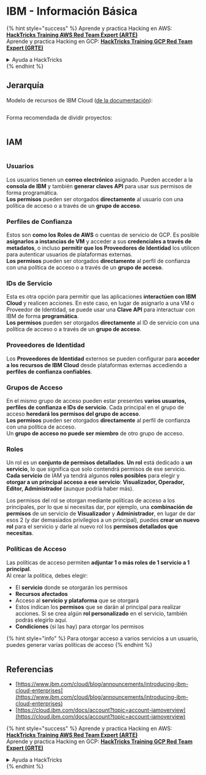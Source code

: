 # IBM - Información Básica

{% hint style="success" %}
Aprende y practica Hacking en AWS:<img src="/.gitbook/assets/image.png" alt="" data-size="line">[**HackTricks Training AWS Red Team Expert (ARTE)**](https://training.hacktricks.xyz/courses/arte)<img src="/.gitbook/assets/image.png" alt="" data-size="line">\
Aprende y practica Hacking en GCP: <img src="/.gitbook/assets/image (2).png" alt="" data-size="line">[**HackTricks Training GCP Red Team Expert (GRTE)**<img src="/.gitbook/assets/image (2).png" alt="" data-size="line">](https://training.hacktricks.xyz/courses/grte)

<details>

<summary>Ayuda a HackTricks</summary>

* Revisa los [**planes de suscripción**](https://github.com/sponsors/carlospolop)!
* **Únete al** 💬 [**grupo de Discord**](https://discord.gg/hRep4RUj7f) o al [**grupo de telegram**](https://t.me/peass) o **síguenos** en **Twitter** 🐦 [**@hacktricks\_live**](https://twitter.com/hacktricks\_live)**.**
* **Comparte trucos de hacking enviando PRs a** [**HackTricks**](https://github.com/carlospolop/hacktricks) y [**HackTricks Cloud**](https://github.com/carlospolop/hacktricks-cloud) repositorios de github.

</details>
{% endhint %}

## Jerarquía

Modelo de recursos de IBM Cloud ([de la documentación](https://www.ibm.com/blog/announcement/introducing-ibm-cloud-enterprises/)):

<figure><img src="../../.gitbook/assets/image (225).png" alt=""><figcaption></figcaption></figure>

Forma recomendada de dividir proyectos:

<figure><img src="../../.gitbook/assets/image (239).png" alt=""><figcaption></figcaption></figure>

## IAM

<figure><img src="../../.gitbook/assets/image (266).png" alt=""><figcaption></figcaption></figure>

### Usuarios

Los usuarios tienen un **correo electrónico** asignado. Pueden acceder a la **consola de IBM** y también **generar claves API** para usar sus permisos de forma programática.\
**Los permisos** pueden ser otorgados **directamente** al usuario con una política de acceso o a través de un **grupo de acceso**.

### Perfiles de Confianza

Estos son **como los Roles de AWS** o cuentas de servicio de GCP. Es posible **asignarlos a instancias de VM** y acceder a sus **credenciales a través de metadatos**, o incluso **permitir que los Proveedores de Identidad** los utilicen para autenticar usuarios de plataformas externas.\
**Los permisos** pueden ser otorgados **directamente** al perfil de confianza con una política de acceso o a través de un **grupo de acceso**.

### IDs de Servicio

Esta es otra opción para permitir que las aplicaciones **interactúen con IBM Cloud** y realicen acciones. En este caso, en lugar de asignarlo a una VM o Proveedor de Identidad, se puede usar una **Clave API** para interactuar con IBM de forma **programática**.\
**Los permisos** pueden ser otorgados **directamente** al ID de servicio con una política de acceso o a través de un **grupo de acceso**.

### Proveedores de Identidad

Los **Proveedores de Identidad** externos se pueden configurar para **acceder a los recursos de IBM Cloud** desde plataformas externas accediendo a **perfiles de confianza confiables**.

### Grupos de Acceso

En el mismo grupo de acceso pueden estar presentes **varios usuarios, perfiles de confianza e IDs de servicio**. Cada principal en el grupo de acceso **heredará los permisos del grupo de acceso**.\
**Los permisos** pueden ser otorgados **directamente** al perfil de confianza con una política de acceso.\
Un **grupo de acceso no puede ser miembro** de otro grupo de acceso.

### Roles

Un rol es un **conjunto de permisos detallados**. **Un rol** está dedicado a **un servicio**, lo que significa que solo contendrá permisos de ese servicio.\
**Cada servicio** de IAM ya tendrá algunos **roles posibles** para elegir y **otorgar a un principal acceso a ese servicio**: **Visualizador, Operador, Editor, Administrador** (aunque podría haber más).

Los permisos del rol se otorgan mediante políticas de acceso a los principales, por lo que si necesitas dar, por ejemplo, una **combinación de permisos** de un servicio de **Visualizador** y **Administrador**, en lugar de dar esos 2 (y dar demasiados privilegios a un principal), puedes **crear un nuevo rol** para el servicio y darle al nuevo rol los **permisos detallados que necesitas**.

### Políticas de Acceso

Las políticas de acceso permiten **adjuntar 1 o más roles de 1 servicio a 1 principal**.\
Al crear la política, debes elegir:

* El **servicio** donde se otorgarán los permisos
* **Recursos afectados**
* Acceso al **servicio y plataforma** que se otorgará
* Estos indican los **permisos** que se darán al principal para realizar acciones. Si se crea algún **rol personalizado** en el servicio, también podrás elegirlo aquí.
* **Condiciones** (si las hay) para otorgar los permisos

{% hint style="info" %}
Para otorgar acceso a varios servicios a un usuario, puedes generar varias políticas de acceso
{% endhint %}

<figure><img src="../../.gitbook/assets/image (248).png" alt=""><figcaption></figcaption></figure>

## Referencias

* [https://www.ibm.com/cloud/blog/announcements/introducing-ibm-cloud-enterprises](https://www.ibm.com/cloud/blog/announcements/introducing-ibm-cloud-enterprises)
* [https://cloud.ibm.com/docs/account?topic=account-iamoverview](https://cloud.ibm.com/docs/account?topic=account-iamoverview)

{% hint style="success" %}
Aprende y practica Hacking en AWS:<img src="/.gitbook/assets/image.png" alt="" data-size="line">[**HackTricks Training AWS Red Team Expert (ARTE)**](https://training.hacktricks.xyz/courses/arte)<img src="/.gitbook/assets/image.png" alt="" data-size="line">\
Aprende y practica Hacking en GCP: <img src="/.gitbook/assets/image (2).png" alt="" data-size="line">[**HackTricks Training GCP Red Team Expert (GRTE)**<img src="/.gitbook/assets/image (2).png" alt="" data-size="line">](https://training.hacktricks.xyz/courses/grte)

<details>

<summary>Ayuda a HackTricks</summary>

* Revisa los [**planes de suscripción**](https://github.com/sponsors/carlospolop)!
* **Únete al** 💬 [**grupo de Discord**](https://discord.gg/hRep4RUj7f) o al [**grupo de telegram**](https://t.me/peass) o **síguenos** en **Twitter** 🐦 [**@hacktricks\_live**](https://twitter.com/hacktricks\_live)**.**
* **Comparte trucos de hacking enviando PRs a** [**HackTricks**](https://github.com/carlospolop/hacktricks) y [**HackTricks Cloud**](https://github.com/carlospolop/hacktricks-cloud) repositorios de github.

</details>
{% endhint %}

